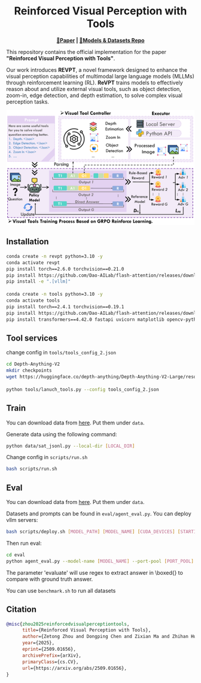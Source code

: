 <h1 align="center">Reinforced Visual Perception with Tools</h1>

<p align="center">
<strong><a href="https://arxiv.org/abs/2509.01656">📃Paper<a> | <a href="https://huggingface.co/collections/Frywind/revpt-68b05161d2426128ea5db4d3">🤗Models & Datasets Repo</a></strong>
</p>

This repository contains the official implementation for the paper **"Reinforced Visual Perception with Tools"**.

Our work introduces **REVPT**, a novel framework designed to enhance the visual perception capabilities of multimodal large language models (MLLMs) through reinforcement learning (RL). **ReVPT** trains models to effectively reason about and utilize external visual tools, such as object detection, zoom-in, edge detection, and depth estimation, to solve complex visual perception tasks.

<img src="assets/overview.png" alt="framework">

## Installation
```bash
conda create -n revpt python=3.10 -y
conda activate revpt
pip install torch==2.6.0 torchvision==0.21.0
pip install https://github.com/Dao-AILab/flash-attention/releases/download/v2.7.4.post1/flash_attn-2.7.4.post1+cu12torch2.6cxx11abiFALSE-cp310-cp310-linux_x86_64.whl
pip install -e ".[vllm]"

conda create -n tools python=3.10 -y
conda activate tools
pip install torch==2.4.1 torchvision==0.19.1
pip install https://github.com/Dao-AILab/flash-attention/releases/download/v2.7.4.post1/flash_attn-2.7.4.post1+cu12torch2.4cxx11abiFALSE-cp310-cp310-linux_x86_64.whl
pip install transformers==4.42.0 fastapi uvicorn matplotlib opencv-python python-multipart
```

## Tool services

change config in `tools/tools_config_2.json`
```bash
cd Depth-Anything-V2
mkdir checkpoints
wget https://huggingface.co/depth-anything/Depth-Anything-V2-Large/resolve/main/depth_anything_v2_vitl.pth?download=true

python tools/lanuch_tools.py --config tools_config_2.json
```

## Train
You can download data from [here](https://huggingface.co/datasets/Frywind/REVPT-data). Put them under `data`.

Generate data using the following command:
```bash
python data/sat_jsonl.py --local-dir [LOCAL_DIR]
```

Change config in `scripts/run.sh`
```bash
bash scripts/run.sh
```

## Eval
You can download data from [here](https://huggingface.co/datasets/Frywind/REVPT-data). Put them under `data`.

Datasets and prompts can be found in `eval/agent_eval.py`. You can deploy vllm servers:
```bash
bash scripts/deploy.sh [MODEL_PATH] [MODEL_NAME] [CUDA_DEVICES] [STARTING_PORT]
```
Then run eval:
```bash
cd eval
python agent_eval.py --model-name [MODEL_NAME] --port-pool [PORT_POOL] --workers [WORKERS] --dataset [DATASET] --prompt [PROMPT] --evaluate
```
The parameter 'evaluate' will use regex to extract answer in \boxed{} to compare with ground truth answer.

You can use `benchmark.sh` to run all datasets

## Citation
```bibtex
@misc{zhou2025reinforcedvisualperceptiontools,
      title={Reinforced Visual Perception with Tools}, 
      author={Zetong Zhou and Dongping Chen and Zixian Ma and Zhihan Hu and Mingyang Fu and Sinan Wang and Yao Wan and Zhou Zhao and Ranjay Krishna},
      year={2025},
      eprint={2509.01656},
      archivePrefix={arXiv},
      primaryClass={cs.CV},
      url={https://arxiv.org/abs/2509.01656}, 
}
```
